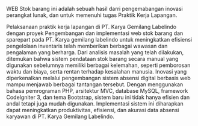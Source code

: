 WEB Stok barang ini adalah sebuah hasil darri pengemabangan inovasi perangkat lunak, dan untuk memenuhi tugas Praktik Kerja Lapangan.

Pelaksanaan praktik kerja lapangan di PT. Karya Gemilang Labelindo dengan proyek Pengembangan dan implementasi web stok barang dan sparepart pada PT. Karya gemilang labelindo
untuk meningkatkan efisiensi pengelolaan inventaris telah memberikan berbagai wawasan dan pengalaman yang berharga. Dari analisis masalah yang telah dilakukan, ditemukan bahwa
sistem pendataan stok barang secara manual yang digunakan sebelumnya memiliki berbagai kelemahan, seperti pemborosan waktu dan biaya, serta rentan terhadap kesalahan manusia.
Inovasi yang diperkenalkan melalui pengembangan sistem absensi digital berbasis web mampu menjawab berbagai tantangan tersebut. Dengan menggunakan bahasa pemrograman
PHP, arsitektur MVC, database MySQL, framework CodeIgniter 3, dan tema Bootstrap, sistem baru ini tidak hanya efisien dan andal tetapi juga mudah digunakan.
Implementasi sistem ini diharapkan dapat meningkatkan produktivitas, efisiensi, dan akurasi data absensi karyawan di PT. Karya Gemilang Labelindo.
